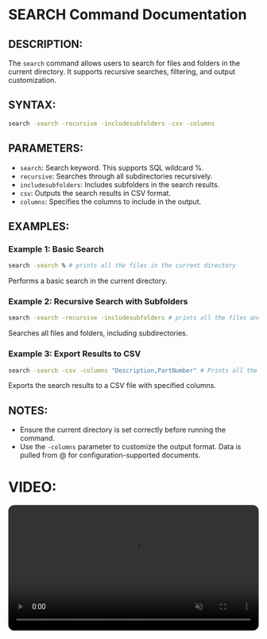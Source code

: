 # SEARCH Command Documentation

## DESCRIPTION:
The `search` command allows users to search for files and folders in the current directory. It supports recursive searches, filtering, and output customization.

## SYNTAX:
```bash
search -search -recursive -includesubfolders -csv -columns
```

## PARAMETERS:
- `search`: Search keyword. This supports SQL wildcard %.
- `recursive`: Searches through all subdirectories recursively.
- `includesubfolders`: Includes subfolders in the search results.
- `csv`: Outputs the search results in CSV format.
- `columns`: Specifies the columns to include in the output.

## EXAMPLES:
### Example 1: Basic Search
```bash
search -search % # prints all the files in the current directory
```
Performs a basic search in the current directory.

### Example 2: Recursive Search with Subfolders
```bash
search -search -recursive -includesubfolders # prints all the files and folders in the current directory
```
Searches all files and folders, including subdirectories.

### Example 3: Export Results to CSV
```bash
search -search -csv -columns "Description,PartNumber" # Prints all the files in the current directory with their descriptions and part numbers
```
Exports the search results to a CSV file with specified columns.

## NOTES:
- Ensure the current directory is set correctly before running the command.
- Use the `-columns` parameter to customize the output format. Data is pulled from @ for configuration-supported documents.

# VIDEO:
 <video src="https://bluebyte.biz/wp-content/pdmshellvideos/search.mp4" autoplay muted controls style="width: 100%; border-radius: 12px;"></video>
